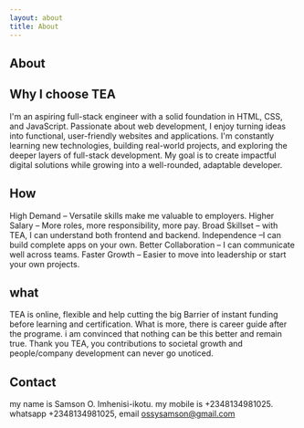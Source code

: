 ```yaml
---
layout: about
title: About
---
```


## About

## Why I choose TEA

I'm an aspiring full-stack engineer with a solid foundation in HTML, CSS, and JavaScript. Passionate about web development, I enjoy turning ideas into functional, user-friendly websites and applications. I'm constantly learning new technologies, building real-world projects, and exploring the deeper layers of full-stack development. My goal is to create impactful digital solutions while growing into a well-rounded, adaptable developer.

## How

High Demand – Versatile skills make me valuable to employers. 
Higher Salary – More roles, more responsibility, more pay.
Broad Skillset – with TEA, I can understand both frontend and backend.
Independence –I can build complete apps on your own.
Better Collaboration – I can  communicate well across teams.
Faster Growth – Easier to move into leadership or start your own projects.

## what

TEA is online, flexible and help cutting the big Barrier of instant funding before learning and certification. What is more, there is career guide after the programe. i am convinced that nothing can be this better and remain true. Thank you TEA, you contributions to societal growth and people/company development can never go unoticed.

## Contact
my name is Samson O. Imhenisi-ikotu. my mobile is +2348134981025.  whatsapp +2348134981025,  email ossysamson@gmail.com

